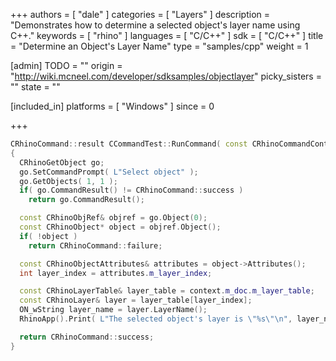 +++
authors = [ "dale" ]
categories = [ "Layers" ]
description = "Demonstrates how to determine a selected object's layer name using C++."
keywords = [ "rhino" ]
languages = [ "C/C++" ]
sdk = [ "C/C++" ]
title = "Determine an Object's Layer Name"
type = "samples/cpp"
weight = 1

[admin]
TODO = ""
origin = "http://wiki.mcneel.com/developer/sdksamples/objectlayer"
picky_sisters = ""
state = ""

[included_in]
platforms = [ "Windows" ]
since = 0

+++

```cpp
CRhinoCommand::result CCommandTest::RunCommand( const CRhinoCommandContext& context )
{
  CRhinoGetObject go;
  go.SetCommandPrompt( L"Select object" );
  go.GetObjects( 1, 1 );
  if( go.CommandResult() != CRhinoCommand::success )
    return go.CommandResult();

  const CRhinoObjRef& objref = go.Object(0);
  const CRhinoObject* object = objref.Object();
  if( !object )
    return CRhinoCommand::failure;

  const CRhinoObjectAttributes& attributes = object->Attributes();
  int layer_index = attributes.m_layer_index;

  const CRhinoLayerTable& layer_table = context.m_doc.m_layer_table;
  const CRhinoLayer& layer = layer_table[layer_index];
  ON_wString layer_name = layer.LayerName();
  RhinoApp().Print( L"The selected object's layer is \"%s\"\n", layer_name );

  return CRhinoCommand::success;
}
```
